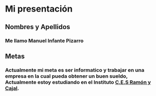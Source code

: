 # Mi presentación
## Nombres y Apellidos
### Me llamo Manuel Infante Pizarro
## Metas
### Actualmente mi meta es ser informatico y trabajar en una empresa en la cual pueda obtener un buen sueldo, Actualmente estoy estudiando en el Instituto [C.E.S Ramón y Cajal](https://ramonycajal.net).

